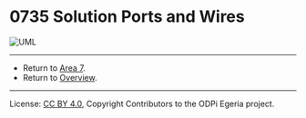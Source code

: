 <!-- SPDX-License-Identifier: CC-BY-4.0 -->
<!-- Copyright Contributors to the ODPi Egeria project 2020. -->


# 0735 Solution Ports and Wires


![UML](0735-Solution-Ports-and-Wires.png#pagewidth)


---

* Return to [Area 7](Area-7-models.md).
* Return to [Overview](.).

----
License: [CC BY 4.0](https://creativecommons.org/licenses/by/4.0/),
Copyright Contributors to the ODPi Egeria project.